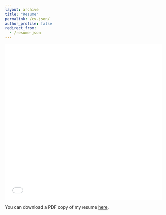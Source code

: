 ```yaml
---
layout: archive
title: "Resume"
permalink: /cv-json/
author_profile: false
redirect_from:
  - /resume-json
---
```


<iframe src="/files/resume_ivan_zanardi.pdf" width="100%" height="500" frameborder="no" border="0" marginwidth="0" marginheight="0"></iframe>

You can download a PDF copy of my resume [here](/files/resume_ivan_zanardi.pdf).

